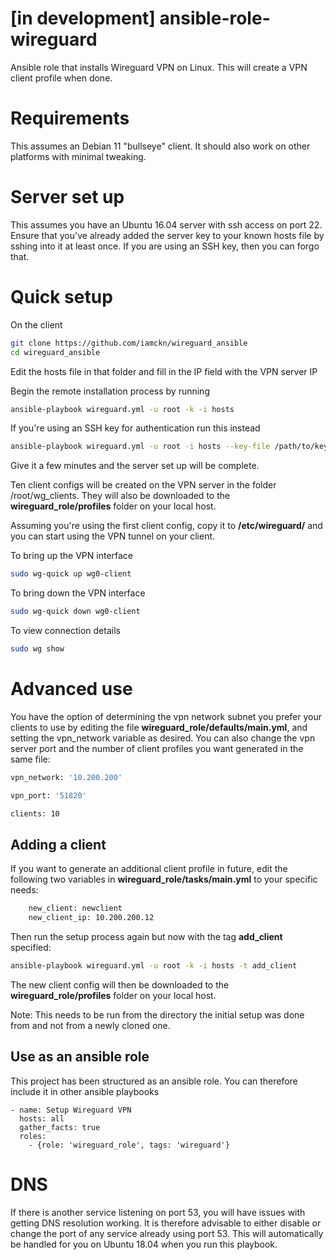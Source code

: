 # [in development] ansible-role-wireguard

Ansible role that installs Wireguard VPN on Linux. This will create a VPN client profile when done.

# Requirements

This assumes an Debian 11 "bullseye" client. It should also work on other platforms with minimal tweaking.

# Server set up

This assumes you have an Ubuntu 16.04 server with ssh access on port 22.
Ensure that you've already added the server key to your known hosts file by sshing into it at least once.
If you are using an SSH key, then you can forgo that.

# Quick setup

On the client

```bash
git clone https://github.com/iamckn/wireguard_ansible
cd wireguard_ansible
```

Edit the hosts file in that folder and fill in the IP field with the VPN server IP

Begin the remote installation process by running

```bash
ansible-playbook wireguard.yml -u root -k -i hosts
```

If you're using an SSH key for authentication run this instead

```bash
ansible-playbook wireguard.yml -u root -i hosts --key-file /path/to/keyfile
```

Give it a few minutes and the server set up will be complete.

Ten client configs will be created on the VPN server in the folder /root/wg_clients. They will also be downloaded to the **wireguard_role/profiles** folder on your local host.


Assuming you're using the first client config, copy it to **/etc/wireguard/** and you can start using the VPN tunnel on your client.

To bring up the VPN interface 
```bash
sudo wg-quick up wg0-client
```


To bring down the VPN interface
```bash
sudo wg-quick down wg0-client
```

To view connection details
```bash
sudo wg show
```

# Advanced use

You have the option of determining the vpn network subnet you prefer your clients to use by editing the file **wireguard_role/defaults/main.yml**, and setting the vpn_network variable as desired. You can also change the vpn server port and the number of client profiles you want generated in the same file:


```bash 
vpn_network: '10.200.200'

vpn_port: '51820'

clients: 10
```

## Adding a client

If you want to generate an additional client profile in future, edit the following two variables in **wireguard_role/tasks/main.yml** to your specific needs:

```bash
    new_client: newclient
    new_client_ip: 10.200.200.12
```

Then run the setup process again but now with the tag **add_client** specified:

```bash
ansible-playbook wireguard.yml -u root -k -i hosts -t add_client
```

The new client config will then be downloaded to the **wireguard_role/profiles** folder on your local host.

Note: This needs to be run from the directory the initial setup was done from and not from a newly cloned one.

## Use as an ansible role

This project has been structured as an ansible role. You can therefore include it in other ansible playbooks

	- name: Setup Wireguard VPN
	  hosts: all
	  gather_facts: true
	  roles:
	    - {role: 'wireguard_role', tags: 'wireguard'}


# DNS

If there is another service listening on port 53, you will have issues with getting DNS resolution working.
It is therefore advisable to either disable or change the port of any service already using port 53. 
This will automatically be handled for you on Ubuntu 18.04 when you run this playbook.

